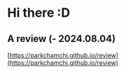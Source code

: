 # Hi there :D

## A review (- 2024.08.04)
[https://parkchamchi.github.io/review](https://parkchamchi.github.io/review)